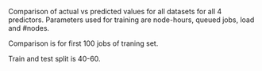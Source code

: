 
Comparison of actual vs predicted values for all datasets for all 4 predictors. Parameters used for training are node-hours, queued jobs, load and #nodes.

Comparison is for first 100 jobs of traning set.

Train and test split is 40-60.
